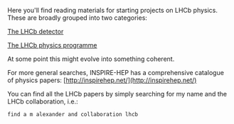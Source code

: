 Here you'll find reading materials for starting projects on LHCb physics. These are broadly grouped into two categories:

[The LHCb detector](detector.html)

[The LHCb physics programme](physics.html)

At some point this might evolve into something coherent.


For more general searches, INSPIRE-HEP has a comprehensive catalogue of physics papers: [http://inspirehep.net/](http://inspirehep.net/)

You can find all the LHCb papers by simply searching for my name and the LHCb collaboration, i.e.:

`find a m alexander and collaboration lhcb`
